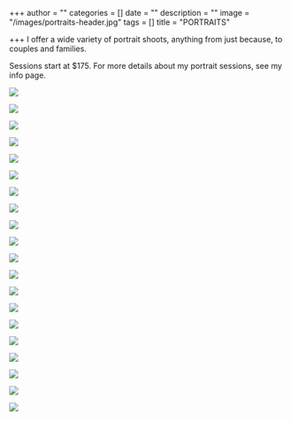 +++
author = ""
categories = []
date = ""
description = ""
image = "/images/portraits-header.jpg"
tags = []
title = "PORTRAITS"

+++
I offer a wide variety of portrait shoots, anything from just because, to couples and families.

   Sessions start at $175.  For more details about my portrait sessions, see my info page.

![](/images/img_7170.jpg)

![](/images/img_7569.jpg)

![](/images/img_7562.jpg)

![](/images/img_7264.jpg)

![](/images/img_7551.jpg)

![](/images/img_7237.jpg)

![](/images/img_7534.jpg)

![](/images/img_7186.jpg)

![](/images/img_7091.jpg)

![](/images/img_7093.jpg)

![](/images/img_6871.jpg)

![](/images/img_6935.jpg)

![](/images/img_6921.jpg)

![](/images/img_6915.jpg)

![](/images/img_6953.jpg)

![](/images/img_6895.jpg)

![](/images/img_6872.jpg)

![](/images/img_6887.jpg)

![](/images/img_6893.jpg)

![](/images/img_7009.jpg)